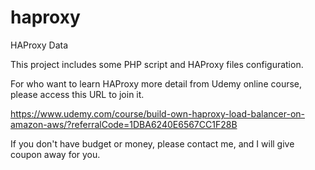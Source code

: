 # haproxy
HAProxy Data

This project includes some PHP script and HAProxy files configuration.

For who want to learn HAProxy more detail from Udemy online course, please access this URL to join it.

https://www.udemy.com/course/build-own-haproxy-load-balancer-on-amazon-aws/?referralCode=1DBA6240E6567CC1F28B

If you don't have budget or money, please contact me, and I will give coupon away for you.

